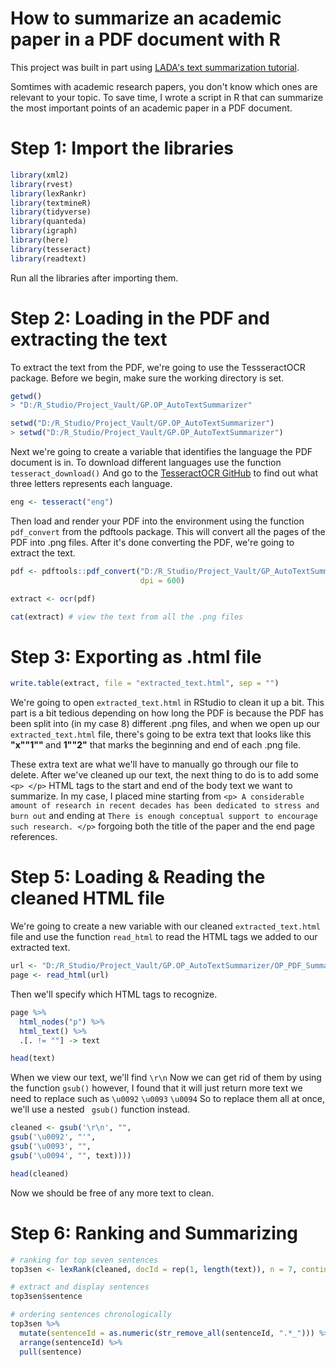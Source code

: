 # How to summarize an academic paper in a PDF document with R
This project was built in part using [LADA's text summarization tutorial](https://slcladal.github.io/txtsum.html).

Somtimes with academic research papers, you don't know which ones are relevant to your topic. To save time, I wrote a script in R that can summarize the most important points of an academic paper in a PDF document.

# Step 1: Import the libraries
``` r
library(xml2)
library(rvest)
library(lexRankr)
library(textmineR)
library(tidyverse)
library(quanteda)
library(igraph)
library(here)
library(tesseract)
library(readtext)
```
Run all the libraries after importing them. 

# Step 2: Loading in the PDF and extracting the text 
To extract the text from the PDF, we're going to use the TessseractOCR package. Before we begin, make sure the working directory is set. 
``` r
getwd()
> "D:/R_Studio/Project_Vault/GP.OP_AutoTextSummarizer"

setwd("D:/R_Studio/Project_Vault/GP.OP_AutoTextSummarizer")
> setwd("D:/R_Studio/Project_Vault/GP.OP_AutoTextSummarizer")
```

Next we're going to create a variable that identifies the language the PDF document is in. To download different languages use the function ```  tesseract_download() ``` And go to the [TesseractOCR GitHub](https://github.com/tesseract-ocr/tessdata) to find out what three letters represents each language.
``` r
eng <- tesseract("eng")
```
Then load and render your PDF into the environment using the function ``` pdf_convert ``` from the pdftools package. This will convert all the pages of the PDF into .png files. After it's done converting the PDF, we're going to extract the text. 

``` r
pdf <- pdftools::pdf_convert("D:/R_Studio/Project_Vault/GP_AutoTextSummarizer/doc_1.pdf",
                             dpi = 600)

extract <- ocr(pdf)

cat(extract) # view the text from all the .png files
```
# Step 3: Exporting as .html file
``` r
write.table(extract, file = "extracted_text.html", sep = "")
```
We're going to open ``` extracted_text.html ``` in RStudio to clean it up a bit. This part is a bit tedious depending on how long the PDF is because the PDF has been split into (in my case 8) different .png files, and when we open up our ``` extracted_text.html ``` file, there's going to be extra text that looks like this <strong> "x""1"" </strong> and <strong> 1""2"</strong> that marks the beginning and end of each .png file. 

These extra text are what we'll have to manually go through our file to delete. After we've cleaned up our text, the next thing to do is to add some ``` <p> </p> ``` HTML tags to the start and end of the body text we want to summarize. In my case, I placed mine starting from ``` <p> A considerable amount of research in recent decades has been dedicated to stress and burn out ``` and ending at ``` There is enough conceptual
support to encourage such research. </p> ``` forgoing both the title of the paper and the end page references. 

# Step 5: Loading & Reading the cleaned HTML file
We're going to create a new variable with our cleaned ``` extracted_text.html ``` file and use the function ``` read_html ``` to read the HTML tags we added to our extracted text.

``` r
url <- "D:/R_Studio/Project_Vault/GP.OP_AutoTextSummarizer/OP_PDF_Summarizer//extracted_text.html"
page <- read_html(url)
```
Then we'll specify which HTML tags to recognize. 
``` r
page %>%
  html_nodes("p") %>%
  html_text() %>%
  .[. != ""] -> text

head(text) 
```
When we view our text, we'll find ``` \r\n ``` 
Now we can get rid of them by using the function ``` gsub() ``` however, I found that it will just return more text we need to replace such as ``` \u0092 ``` ``` \u0093 ``` ```\u0094```
So to replace them all at once, we'll use a nested ``` gsub()``` function instead. 

``` r
cleaned <- gsub('\r\n', "",
gsub('\u0092', "'",
gsub('\u0093', "",
gsub('\u0094', "", text))))

head(cleaned)
```
Now we should be free of any more text to clean.

# Step 6: Ranking and Summarizing
``` r
# ranking for top seven sentences
top3sen <- lexRank(cleaned, docId = rep(1, length(text)), n = 7, continuous = T) 

# extract and display sentences
top3sen$sentence 

# ordering sentences chronologically
top3sen %>%
  mutate(sentenceId = as.numeric(str_remove_all(sentenceId, ".*_"))) %>%
  arrange(sentenceId) %>%
  pull(sentence)
``` 








